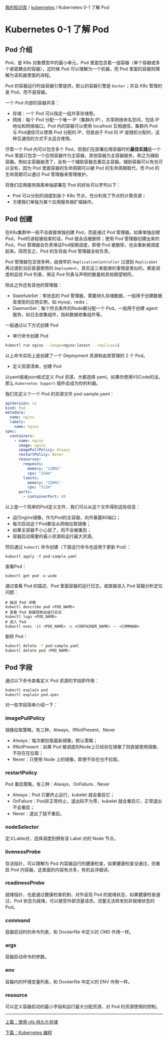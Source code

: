[我的知识库](../README.md) / [kubernetes](zz_gneratered_mdi.md) / Kubernetes 0-1 了解 Pod

# Kubernetes 0-1 了解 Pod

## Pod 介绍

Pod，是 K8s 对象模型中的最小单元，Pod 里面包含着一组容器（单个容器或多个紧密耦合的容器），这时候 Pod 可以理解为一个机器，而 Pod 里面的容器则理解为该机器里面的进程。

Pod 的容器运行时由容器引擎提供，默认的容器引擎是 `Docker`；并且 K8s 管理的是 Pod，而不是容器。

一个 Pod 内部的容器共享：

- 存储：一个 Pod 可以指定一组共享存储卷。
- 网络：每个 Pod 分配一个唯一 IP（集群内 IP），共享网络命名空间，包括 IP 地址和网络端口。Pod 内的容器可以使用 localhost 互相通信，集群内 Pod 与 Pod通信可以使用 Pod 分配的 IP，但是由于 Pod 的 IP 是随机分配的，这种互通信的方式不太适合使用。

尽管一个 Pod 内可以包含多个 Pod，但我们在部署应用容器时的**最佳实践**是一个 Pod 里面只包含一个应用容器作为主容器，其他容器为主容器服务，称之为辅助容器。例如主容器崩溃了，会有一个辅助容器去重启主容器。辅助容器可以有也可以没有，因为 Pod 里面容器的生命周期可以被 Pod 的生命周期取代，而 Pod 的生命周期可以通过 Pod 管理器来管理维护。

将我们应用服务隔离单独部署在 Pod 的好处可以罗列以下：

- Pod 可以分别的调度到各个 K8s 节点，充分利用了节点的计算资源；
- 方便我们单独为某个应用服务做扩缩操作。

## Pod 创建

在K8s集群中一般不会直接单独创建 Pod，而是通过 Pod 管理器。如果单独创建 Pod，Pod的进程被结束的话，Pod 就永远被删除；使用 Pod 管理器创建出来的Pod，Pod 管理器会负责保证Pod按期调度，即使 Pod 被删除，也会重新被调度起来。简而言之，Pod 的生存由 Pod 管理器全权负责。

Pod 管理器包含很多种，由很早的 `ReplicationController` 过渡到 `ReplicaSet` 再过渡到当前普遍使用的 `Deployment`，其实这三者能做的事情是类似的，都是调度和监视 Pod 列表，保证 Pod 列表与声明的数量和其他期望相符。

除此之外还有其他的管理器：

- StatefuleSet：带状态的 Pod 管理器，需要持久存储数据，一般用于创建数据库类型的应用实例，如 mysql，redis；
- DaemonSet：每个符合条件的Node都分配一个 Pod，一般用于创建 agent 服务，如日志收集组件，指标数据收集组件等。

一般通过以下方式创建 Pod

- 单行命令创建 Pod

```bash
kubectl run nginx --image=nginx:latest --replicas=2
```

以上命令实际上是创建了一个 Deployment 资源和由其管理的 2 个 Pod。

- 定义资源清单，创建 Pod

以yaml或者json格式定义 Pod 资源，大都选择 yaml。如果你使用VSCode的话，那么 `Kubernetes Support` 插件会成为你的利器。

我们先定义个一个 Pod 的资源文件 pod-sample.yaml：

```yaml
apiVersion: v1
kind: Pod
metadata:
  name: nginx
  labels:
    name: nginx
spec:
  containers:
    - name: nginx
      image: nginx
      imagePullPolicy: Always
      restartPolicy: Never
      resources:
        requests:
          memory: "128Mi"
          cpu: "256m"
        limits:
          memory: "256Mi"
          cpu: "512m"
      ports:
        - containerPort: 80
```

以上是一个简单的Pod定义文件，我们可以从这个文件得到这些信息：

- 运行nginx镜像，作为Pod的主容器，向外暴露80端口；
- 每次启动这个Pod都会从网络拉取镜像；
- 如果主容器不小心挂了，则不会被重启；
- 容器启动需要的最小资源和运行最大资源。

然后通过 `kubectl` 命令创建（下面这行命令也适用于更新 Pod）：

```shell
kubectl apply -f pod-sample.yaml
```

查看Pod：

```shell
kubectl get pod -o wide
```

通过查看 Pod 的描述、Pod 里面容器的运行日志，或直接进入 Pod 容器分析定位问题：

```shell
# 描述 Pod 详情
kubectl describe pod <POD_NAME>
# 查看 Pod 容器控制台运行日志
kubectl logs <POD_NAME>
# 进入 Pod
kubectl exec -it <POD_NAME> -c <CONTAINER_NAME> -- <COMMAND>
```

删除 Pod：

```bash
kubectl delete -f pod-sample.yaml
kubectl delete pod <POD_NAME>
```

## Pod 字段

通过以下命令查看定义 Pod 资源的字段即作用：

```bash
kubectl explain pod
kubectl explain pod.spec
```

对一些字段简单介绍一下：

### imagePullPolicy

镜像拉取策略，有三种，Always、IfNotPresent、Never

- Always：每次都拉取最新镜像，默认策略；
- IfNotPresent：如果 Pod 被调度的Node上已经存在镜像了则直接使用镜像，不存在在拉取；
- Never：只使用 Node 上的镜像，即使不存在也不拉取。

### restartPolicy

Pod 重启策略，有三种：Always、OnFaliure、Never

- Always：Pod 只要终止运行，kubelet 就会重启它；
- OnFaliure：Pod非正常终止，退出码不为零，kubelet 就会重启它，正常退出不会重启；
- Never：退出了就不重启。

### nodeSelector

定义Lable对，选择调度到拥有该 Label 对的 Node 节点。

### livenessProbe

存活指针，可以理解为 Pod 内容器运行的健康检查，如果健康检查没通过，则重启 Pod 内容器，这里面的内容有点多，有机会详细讲。

### readinessProbe

就绪指针，也是通过健康检查机制，对外呈现 Pod 的就绪状态，如果健康检查通过，Pod 状态为就绪，可以接受外部流量请求。流量无法转发到非就绪状态的 Pod。

### command

容器启动时的命令列表，和 Dockerfile 中定义的 CMD 作用一样。

### args

容器启动命令的参数。

### env

容器内的环境变量列表，和 Dockerfile 中定义的 ENV 作用一样。

### resource

可以定义容器启动的最小字段和运行最大分配资源，对 Pod 的资源使用的控制。

---
[上篇：使用 nfs 持久化存储](nfs-as-pvc.md)

[下篇：Kubernetes 编程](prgramming-kubernetes.md)
